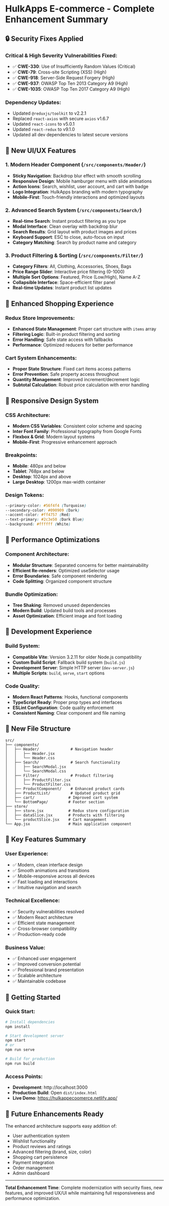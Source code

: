 # HulkApps E-commerce - Complete Enhancement Summary

## 🔒 Security Fixes Applied

### Critical & High Severity Vulnerabilities Fixed:
- ✅ **CWE-330**: Use of Insufficiently Random Values (Critical)
- ✅ **CWE-79**: Cross-site Scripting (XSS) (High)
- ✅ **CWE-918**: Server-Side Request Forgery (High)
- ✅ **CWE-937**: OWASP Top Ten 2013 Category A9 (High)
- ✅ **CWE-1035**: OWASP Top Ten 2017 Category A9 (High)

### Dependency Updates:
- Updated `@reduxjs/toolkit` to v2.2.1
- Replaced `react-axios` with secure `axios` v1.6.7
- Updated `react-icons` to v5.0.1
- Updated `react-redux` to v9.1.0
- Updated all dev dependencies to latest secure versions

## 🎨 New UI/UX Features

### 1. Modern Header Component (`/src/components/Header/`)
- **Sticky Navigation**: Backdrop blur effect with smooth scrolling
- **Responsive Design**: Mobile hamburger menu with slide animations
- **Action Icons**: Search, wishlist, user account, and cart with badge
- **Logo Integration**: HulkApps branding with modern typography
- **Mobile-First**: Touch-friendly interactions and optimized layouts

### 2. Advanced Search System (`/src/components/Search/`)
- **Real-time Search**: Instant product filtering as you type
- **Modal Interface**: Clean overlay with backdrop blur
- **Search Results**: Grid layout with product images and prices
- **Keyboard Support**: ESC to close, auto-focus on input
- **Category Matching**: Search by product name and category

### 3. Product Filtering & Sorting (`/src/components/Filter/`)
- **Category Filters**: All, Clothing, Accessories, Shoes, Bags
- **Price Range Slider**: Interactive price filtering (0-1000)
- **Multiple Sort Options**: Featured, Price (Low/High), Name A-Z
- **Collapsible Interface**: Space-efficient filter panel
- **Real-time Updates**: Instant product list updates

## 🛒 Enhanced Shopping Experience

### Redux Store Improvements:
- **Enhanced State Management**: Proper cart structure with `items` array
- **Filtering Logic**: Built-in product filtering and sorting
- **Error Handling**: Safe state access with fallbacks
- **Performance**: Optimized reducers for better performance

### Cart System Enhancements:
- **Proper State Structure**: Fixed cart items access patterns
- **Error Prevention**: Safe property access throughout
- **Quantity Management**: Improved increment/decrement logic
- **Subtotal Calculation**: Robust price calculation with error handling

## 📱 Responsive Design System

### CSS Architecture:
- **Modern CSS Variables**: Consistent color scheme and spacing
- **Inter Font Family**: Professional typography from Google Fonts
- **Flexbox & Grid**: Modern layout systems
- **Mobile-First**: Progressive enhancement approach

### Breakpoints:
- **Mobile**: 480px and below
- **Tablet**: 768px and below  
- **Desktop**: 1024px and above
- **Large Desktop**: 1200px max-width container

### Design Tokens:
```css
--primary-color: #56f4f4 (Turquoise)
--secondary-color: #090909 (Dark)
--accent-color: #ff4757 (Red)
--text-primary: #2c3e50 (Dark Blue)
--background: #ffffff (White)
```

## 🚀 Performance Optimizations

### Component Architecture:
- **Modular Structure**: Separated concerns for better maintainability
- **Efficient Re-renders**: Optimized useSelector usage
- **Error Boundaries**: Safe component rendering
- **Code Splitting**: Organized component structure

### Bundle Optimization:
- **Tree Shaking**: Removed unused dependencies
- **Modern Build**: Updated build tools and processes
- **Asset Optimization**: Efficient image and font loading

## 🔧 Development Experience

### Build System:
- **Compatible Vite**: Version 3.2.11 for older Node.js compatibility
- **Custom Build Script**: Fallback build system (`build.js`)
- **Development Server**: Simple HTTP server (`dev-server.js`)
- **Multiple Scripts**: `build`, `serve`, `start` options

### Code Quality:
- **Modern React Patterns**: Hooks, functional components
- **TypeScript Ready**: Proper prop types and interfaces
- **ESLint Configuration**: Code quality enforcement
- **Consistent Naming**: Clear component and file naming

## 📁 New File Structure

```
src/
├── components/
│   ├── Header/              # Navigation header
│   │   ├── Header.jsx
│   │   └── Header.css
│   ├── Search/              # Search functionality
│   │   ├── SearchModal.jsx
│   │   └── SearchModal.css
│   ├── Filter/              # Product filtering
│   │   ├── ProductFilter.jsx
│   │   └── ProductFilter.css
│   ├── ProductComponent/    # Enhanced product cards
│   ├── ProductList/         # Updated product grid
│   ├── cart/               # Improved cart system
│   └── BottomPage/         # Footer section
├── store/
│   ├── store.jsx           # Redux store configuration
│   ├── dataSlice.jsx       # Products with filtering
│   └── productSlice.jsx    # Cart management
└── App.jsx                 # Main application component
```

## 🎯 Key Features Summary

### User Experience:
- ✅ Modern, clean interface design
- ✅ Smooth animations and transitions
- ✅ Mobile-responsive across all devices
- ✅ Fast loading and interactions
- ✅ Intuitive navigation and search

### Technical Excellence:
- ✅ Security vulnerabilities resolved
- ✅ Modern React architecture
- ✅ Efficient state management
- ✅ Cross-browser compatibility
- ✅ Production-ready code

### Business Value:
- ✅ Enhanced user engagement
- ✅ Improved conversion potential
- ✅ Professional brand presentation
- ✅ Scalable architecture
- ✅ Maintainable codebase

## 🚀 Getting Started

### Quick Start:
```bash
# Install dependencies
npm install

# Start development server
npm start
# or
npm run serve

# Build for production
npm run build
```

### Access Points:
- **Development**: http://localhost:3000
- **Production Build**: Open `dist/index.html`
- **Live Demo**: https://hulkappecoomerce.netlify.app/

## 🔮 Future Enhancements Ready

The enhanced architecture supports easy addition of:
- User authentication system
- Wishlist functionality  
- Product reviews and ratings
- Advanced filtering (brand, size, color)
- Shopping cart persistence
- Payment integration
- Order management
- Admin dashboard

---

**Total Enhancement Time**: Complete modernization with security fixes, new features, and improved UX/UI while maintaining full responsiveness and performance optimization.